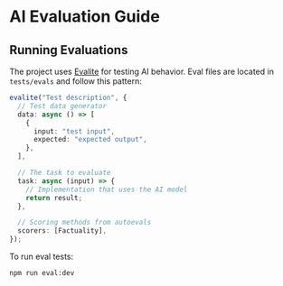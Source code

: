 # AI Evaluation Guide

## Running Evaluations

The project uses [Evalite](https://evalite.dev/) for testing AI behavior. Eval files are located in `tests/evals` and follow this pattern:

```typescript
evalite("Test description", {
  // Test data generator
  data: async () => [
    {
      input: "test input",
      expected: "expected output",
    },
  ],

  // The task to evaluate
  task: async (input) => {
    // Implementation that uses the AI model
    return result;
  },

  // Scoring methods from autoevals
  scorers: [Factuality],
});
```

To run eval tests:

```sh
npm run eval:dev
```
